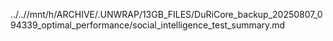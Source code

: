 ../..//mnt/h/ARCHIVE/.UNWRAP/13GB_FILES/DuRiCore_backup_20250807_094339_optimal_performance/social_intelligence_test_summary.md